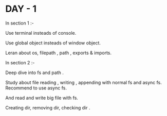 # DAY - 1

In section 1 :-

Use terminal insteads of console.

Use global object insteads of window object.

Leran about os, filepath , path , exports & imports.

In section 2 :-

Deep dive into fs and path .

Study about file reading , writing , appending with normal fs and async fs.
Recommend to use async fs.

And read and write big file with fs.

Creating dir, removing dir, checking dir .
